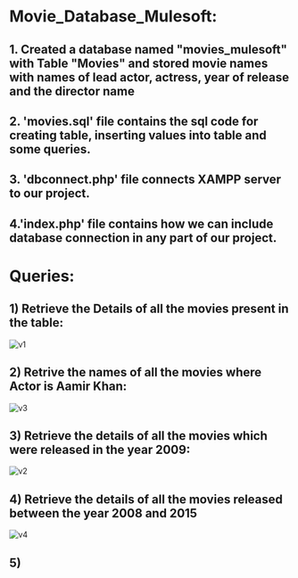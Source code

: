 # Movie_Database_Mulesoft:

## 1. Created a database named "movies_mulesoft" with Table "Movies" and stored movie names with names of lead actor, actress, year of release and the director name 

## 2. 'movies.sql' file contains the sql code for creating table, inserting values into table and some queries.

## 3. 'dbconnect.php' file connects XAMPP server to our project.

## 4.'index.php' file contains how we can include database connection in any part of our project.


# Queries:

## 1) Retrieve the Details of all the movies present in the table:

![v1](https://user-images.githubusercontent.com/66878481/136647247-38ab1254-6db8-4a24-9fa8-13b967929224.jpg)

## 2) Retrive the names of all the movies where Actor is Aamir Khan:

![v3](https://user-images.githubusercontent.com/66878481/136647324-5732bce1-47aa-46be-ab51-16942a2f1b68.jpg)

## 3) Retrieve the details of all the movies which were released in the year 2009:

![v2](https://user-images.githubusercontent.com/66878481/136647402-7f7aa1f3-5d38-4159-819e-b586d9f93781.jpg)

## 4) Retrieve the details of all the movies released between the year 2008 and 2015

![v4](https://user-images.githubusercontent.com/66878481/136647747-38bff99f-f2dc-407c-add2-a7c842acd180.jpg)

## 5) 


